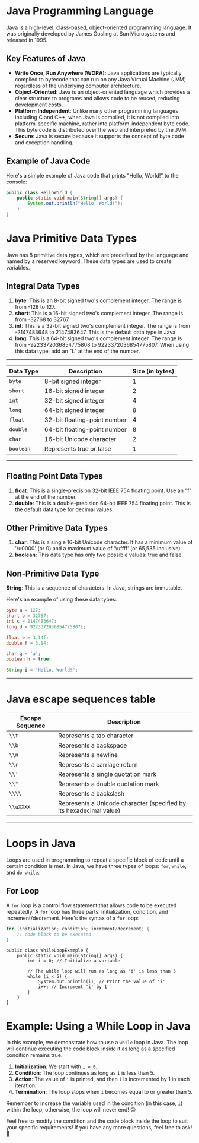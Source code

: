 # Java Programming Language

Java is a high-level, class-based, object-oriented programming language. It was originally developed by James Gosling at Sun Microsystems and released in 1995.

## Key Features of Java

- **Write Once, Run Anywhere (WORA)**: Java applications are typically compiled to bytecode that can run on any Java Virtual Machine (JVM) regardless of the underlying computer architecture.
- **Object-Oriented**: Java is an object-oriented language which provides a clear structure to programs and allows code to be reused, reducing development costs.
- **Platform Independent**: Unlike many other programming languages including C and C++, when Java is compiled, it is not compiled into platform-specific machine, rather into platform-independent byte code. This byte code is distributed over the web and interpreted by the JVM.
- **Secure**: Java is secure because it supports the concept of byte code and exception handling.

## Example of Java Code

Here's a simple example of Java code that prints "Hello, World!" to the console:

```java
public class HelloWorld {
    public static void main(String[] args) {
        System.out.println("Hello, World!");
    }
}
```
# Java Primitive Data Types

Java has 8 primitive data types, which are predefined by the language and named by a reserved keyword. These data types are used to create variables.

## Integral Data Types

1. **byte**: This is an 8-bit signed two's complement integer. The range is from -128 to 127.
2. **short**: This is a 16-bit signed two's complement integer. The range is from -32768 to 32767.
3. **int**: This is a 32-bit signed two's complement integer. The range is from -2147483648 to 2147483647. This is the default data type in Java.
4. **long**: This is a 64-bit signed two's complement integer. The range is from -9223372036854775808 to 9223372036854775807. When using this data type, add an "L" at the end of the number.
---
| Data Type | Description                  | Size (in bytes) |
|-----------|------------------------------|-----------------|
| `byte`    | 8-bit signed integer         | 1               |
| `short`   | 16-bit signed integer        | 2               |
| `int`     | 32-bit signed integer        | 4               |
| `long`    | 64-bit signed integer        | 8               |
| `float`   | 32-bit floating-point number | 4               |
| `double`  | 64-bit floating-point number | 8               |
| `char`    | 16-bit Unicode character     | 2               |
| `boolean` | Represents true or false     | 1               |

---

## Floating Point Data Types

1. **float**: This is a single-precision 32-bit IEEE 754 floating point. Use an "f" at the end of the number.
2. **double**: This is a double-precision 64-bit IEEE 754 floating point. This is the default data type for decimal values.

## Other Primitive Data Types

1. **char**: This is a single 16-bit Unicode character. It has a minimum value of '\u0000' (or 0) and a maximum value of '\uffff' (or 65,535 inclusive).
2. **boolean**: This data type has only two possible values: true and false.

## Non-Primitive Data Type

**String**: This is a sequence of characters. In Java, strings are immutable.

Here's an example of using these data types:

```java
byte a = 127;
short b = 32767;
int c = 2147483647;
long d = 9223372036854775807L;

float e = 3.14f;
double f = 3.14;

char g = 'a';
boolean h = true;

String i = "Hello, World!";
```
---
# Java escape sequences table

| Escape Sequence | Description                  |
|-----------------|------------------------------|
| `\\t`           | Represents a tab character    |
| `\\b`           | Represents a backspace       |
| `\\n`           | Represents a newline         |
| `\\r`           | Represents a carriage return |
| `\\'`           | Represents a single quotation mark |
| `\\"`           | Represents a double quotation mark |
| `\\\\`          | Represents a backslash       |
| `\\uXXXX`       | Represents a Unicode character (specified by its hexadecimal value) |

---
# Loops in Java

Loops are used in programming to repeat a specific block of code until a certain condition is met. In Java, we have three types of loops: `for`, `while`, and `do-while`.

## For Loop

A `for` loop is a control flow statement that allows code to be executed repeatedly. A `for` loop has three parts: initialization, condition, and increment/decrement.
Here's the syntax of a `for` loop:

```java
for (initialization; condition; increment/decrement) {
    // code block to be executed
}
```
```
public class WhileLoopExample {
    public static void main(String[] args) {
        int i = 0; // Initialize a variable

        // The while loop will run as long as 'i' is less than 5
        while (i < 5) {
            System.out.println(i); // Print the value of 'i'
            i++; // Increment 'i' by 1
        }
    }
}
```
# Example: Using a While Loop in Java

In this example, we demonstrate how to use a `while` loop in Java. The loop will continue executing the code block inside it as long as a specified condition remains true.

1. **Initialization**: We start with `i = 0`.
2. **Condition**: The loop continues as long as `i` is less than 5.
3. **Action**: The value of `i` is printed, and then `i` is incremented by 1 in each iteration.
4. **Termination**: The loop stops when `i` becomes equal to or greater than 5.

Remember to increase the variable used in the condition (in this case, `i`) within the loop, otherwise, the loop will never end! 😊

Feel free to modify the condition and the code block inside the loop to suit your specific requirements! If you have any more questions, feel free to ask! 🚀

